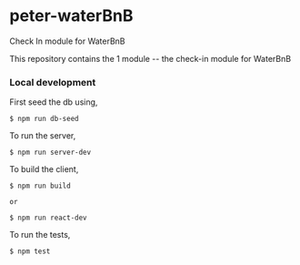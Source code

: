 # peter-waterBnB

Check In module for WaterBnB

This repository contains the 1 module -- the check-in module for WaterBnB

### Local development

First seed the db using,

```
$ npm run db-seed
```

To run the server,

```
$ npm run server-dev
```

To build the client,

```
$ npm run build

or

$ npm run react-dev
```

To run the tests,

```
$ npm test
```
